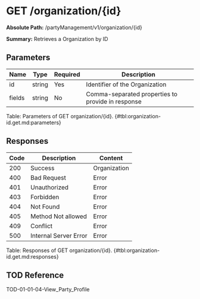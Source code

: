 <!--
    ATTENTION: This file was generated via gradle!
               Do NOT manually edit this file! Any such changes will be overwritten!
-->

# GET /organization/{id}

**Absolute Path:** /partyManagement/v1/organization/{id}

**Summary:** Retrieves a Organization by ID

## Parameters

| Name | Type | Required | Description |
|------|------|----------|-------------|
| id | string | Yes | Identifier of the Organization |
| fields | string | No | Comma-separated properties to provide in response |

Table: Parameters of GET organization/{id}. {#tbl:organization-id.get.md:parameters}

## Responses

| Code | Description | Content |
|------|-------------|---------|
| 200 | Success | Organization |
| 400 | Bad Request | Error |
| 401 | Unauthorized | Error |
| 403 | Forbidden | Error |
| 404 | Not Found | Error |
| 405 | Method Not allowed | Error |
| 409 | Conflict | Error |
| 500 | Internal Server Error | Error |

Table: Responses of GET organization/{id}. {#tbl:organization-id.get.md:responses}

## TOD Reference

TOD-01-01-04-View_Party_Profile
